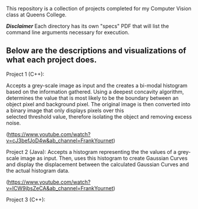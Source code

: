 This repository is a collection of projects completed for my Computer Vision class at Queens College.

***Disclaimer***
Each directory has its own "specs" PDF that will list the command line arguments necessary for execution.

Below are the descriptions and visualizations of what each project does.
-----------------------------------------------------------------------------
Project 1 (C++):
  
  Accepts a grey-scale image as input and the creates a bi-modal histogram based on the information gathered. Using a deepest concavity algorithm, determines the value that is 
  most likely to be the boundary between an object pixel and background pixel. The original image is then converted into a binary image that only displays pixels over this     
  selected threshold value, therefore isolating the object and removing excess noise.
  
(https://www.youtube.com/watch?v=cJ3befJoD4w&ab_channel=FrankYournet)

Project 2 (Java):
  Accepts a histogram representing the the values of a grey-scale image as input. Then, uses this histogram to create Gaussian Curves and display the displacement between the calculated Gaussian Curves and the actual histogram data.

(https://www.youtube.com/watch?v=ICW9jbsZeCA&ab_channel=FrankYournet)

Project 3 (C++):
  
  
